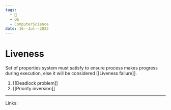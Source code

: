 ```yaml
---
tags:
  - 🌱
  - OS
  - ComputerScience 
date: 16--Jul--2022
---
```


# Liveness

Set of properties system must satisfy to ensure process makes progress during execution, else it will be considered [[Liveness failure]].

1. [[Deadlock problem]]
2. [[Priority inversion]]

---
Links: 